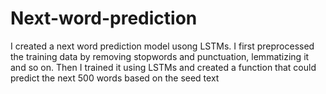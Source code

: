 # Next-word-prediction
I created a next word prediction model usong LSTMs. I first preprocessed the training data by removing stopwords and punctuation, lemmatizing it and so on. Then I trained it using LSTMs and created a function that could predict the next 500 words based on the seed text
